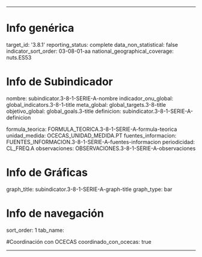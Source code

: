 ---

# Info genérica
target_id: '3.8.1'
reporting_status: complete
data_non_statistical: false
indicator_sort_order: 03-08-01-aa
national_geographical_coverage: nuts.ES53

# Info de Subindicador
nombre: subindicator.3-8-1-SERIE-A-nombre
indicador_onu_global: global_indicators.3-8-1-title
meta_global: global_targets.3-8-title
objetivo_global: global_goals.3-title
definicion: subindicator.3-8-1-SERIE-A-definicion

formula_teorica: FORMULA_TEORICA.3-8-1-SERIE-A-formula-teorica
unidad_medida: OCECAS_UNIDAD_MEDIDA.PT
fuentes_informacion: FUENTES_INFORMACION.3-8-1-SERIE-A-fuentes-informacion
periodicidad: CL_FREQ.A
observaciones: OBSERVACIONES.3-8-1-SERIE-A-observaciones
# Info de Gráficas
graph_title: subindicator.3-8-1-SERIE-A-graph-title
graph_type: bar

# Info de navegación
sort_order: 1
tab_name: 

#Coordinación con OCECAS
coordinado_con_ocecas: true

---